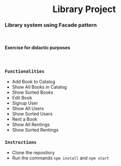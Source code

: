 <h1 align="center"> Library Project </h1>

### Library system using Facade pattern

</br>

#### Exercise for didactic purposes

</br>

### `Functionalities`

- Add Book to Catalog
- Show All Books in Catalog
- Show Sorted Books
- Edit Book
- Signup User
- Show All Users
- Show Sorted Users
- Rent a Book
- Show All Rentings
- Show Sorted Rentings

### `Instructions`

- Clone the repository
- Run the commands `npm install` and `npm start`
